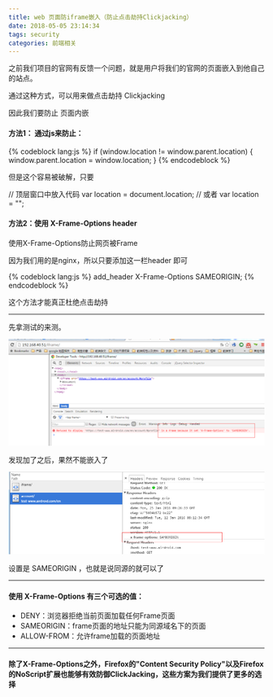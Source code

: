 ```yaml
---
title: web 页面防iframe嵌入（防止点击劫持Clickjacking）
date: 2018-05-05 23:14:34
tags: security
categories: 前端相关
---
```

之前我们项目的官网有反馈一个问题，就是用户将我们的官网的页面嵌入到他自己的站点。

通过这种方式，可以用来做点击劫持 Clickjacking

因此我们要防止 页面内嵌


#### 方法1： 通过js来防止：

{% codeblock lang:js %}
if (window.location != window.parent.location) {
 window.parent.location = window.location;
}
{% endcodeblock %}

但是这个容易被破解，只要

// 顶层窗口中放入代码 var location = document.location;
// 或者 var location = "";

<!--more-->
#### 方法2：使用 X-Frame-Options  header

使用X-Frame-Options防止网页被Frame

因为我们用的是nginx，所以只要添加这一栏header 即可

{% codeblock lang:js %}
add_header X-Frame-Options SAMEORIGIN;
{% endcodeblock %}

这个方法才能真正杜绝点击劫持

---

先拿测试的来测。

![step one](web-forbidden-iframe-embed/1.png)

发现加了之后，果然不能嵌入了

![step one](web-forbidden-iframe-embed/2.png)

设置是 SAMEORIGIN ，也就是说同源的就可以了

---

#### 使用 X-Frame-Options 有三个可选的值：
* DENY：浏览器拒绝当前页面加载任何Frame页面
* SAMEORIGIN：frame页面的地址只能为同源域名下的页面
* ALLOW-FROM：允许frame加载的页面地址

---

#### 除了X-Frame-Options之外，Firefox的"Content Security Policy"以及Firefox的NoScript扩展也能够有效防御ClickJacking，这些方案为我们提供了更多的选择